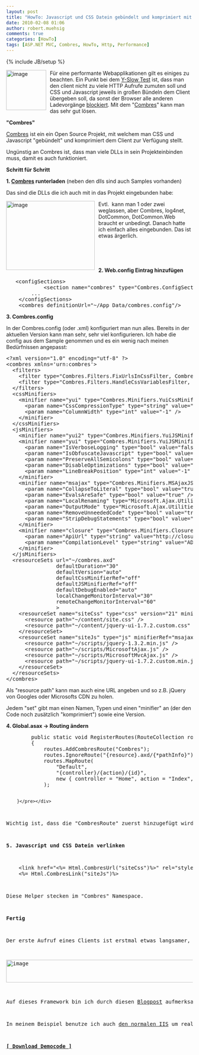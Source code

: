 ```yaml
---
layout: post
title: "HowTo: Javascript und CSS Datein gebündelt und komprimiert mit Combres & ASP.NET MVC ausliefern"
date: 2010-02-08 01:06
author: robert.muehsig
comments: true
categories: [HowTo]
tags: [ASP.NET MVC, Combres, HowTo, Http, Performance]
---
```

{% include JB/setup %}
<p><a href="{{BASE_PATH}}/assets/wp-images/image924.png"><img style="border-right: 0px; border-top: 0px; margin: 0px 10px 0px 0px; border-left: 0px; border-bottom: 0px" height="108" alt="image" src="{{BASE_PATH}}/assets/wp-images/image_thumb109.png" width="108" align="left" border="0"></a> Für eine performante Webapplikationen gilt es einiges zu beachten. Ein Punkt bei dem <a href="http://developer.yahoo.com/performance/rules.html">Y-Slow Test</a> ist, dass man den client nicht zu viele HTTP Aufrufe zumuten soll und CSS und Javascript jeweils in großen Bündeln dem Client übergeben soll, da sonst der Browser alle anderen Ladevorgänge <a href="http://www.stevesouders.com/blog/2010/02/07/browser-script-loading-roundup/">blockiert</a>. Mit dem "<a href="http://combres.codeplex.com/">Combres</a>" kann man das sehr gut lösen.</p><p><strong>"Combres"</strong></p> <p><a href="http://combres.codeplex.com/">Combres</a> ist ein ein Open Source Projekt, mit welchem man CSS und Javascript "gebündelt" und komprimiert dem Client zur Verfügung stellt. </p> <p>Ungünstig an Combres ist, dass man viele DLLs in sein Projekteinbinden muss, damit es auch funktioniert. </p> <p><strong>Schritt für Schritt</strong></p> <p><strong>1. <a href="http://combres.codeplex.com/">Combres</a> runterladen</strong> (neben den dlls sind auch Samples vorhanden)</p> <p>Das sind die DLLs die ich auch mit in das Projekt eingebunden habe:</p> <p><a href="{{BASE_PATH}}/assets/wp-images/image925.png"><img style="border-right: 0px; border-top: 0px; margin: 0px 10px 0px 0px; border-left: 0px; border-bottom: 0px" height="186" alt="image" src="{{BASE_PATH}}/assets/wp-images/image_thumb110.png" width="239" align="left" border="0"></a> Evtl.&nbsp; kann man 1 oder zwei weglassen, aber Combres, log4net, DotCommon, DotCommon.Web braucht er unbedingt. Danach hatte ich einfach alles eingebunden. Das ist etwas ärgerlich.</p> <p>&nbsp;</p> <p>&nbsp;</p> <p><strong>2. Web.config Eintrag hinzufügen</strong></p> <div class="wlWriterSmartContent" id="scid:812469c5-0cb0-4c63-8c15-c81123a09de7:13fcd3c1-a680-4610-acef-42bbf917c8af" style="padding-right: 0px; display: inline; padding-left: 0px; float: none; padding-bottom: 0px; margin: 0px; padding-top: 0px"><pre name="code" class="c#">	&lt;configSections&gt;
    		&lt;section name="combres" type="Combres.ConfigSectionSetting, Combres" /&gt;
		...
	&lt;/configSections&gt;
  	&lt;combres definitionUrl="~/App_Data/combres.config"/&gt;</pre></div>
<p><strong> 3. Combres.config</strong></p>
<p>In der Combres.config (oder .xml) konfiguriert man nun alles. Bereits in der aktuellen Version kann man sehr, sehr viel konfigurieren. Ich habe die config aus dem Sample genommen und es ein wenig nach meinen Bedürfnissen angepasst:</p>
<div class="wlWriterSmartContent" id="scid:812469c5-0cb0-4c63-8c15-c81123a09de7:616574bf-63a2-46c3-8174-ef76b29e2999" style="padding-right: 0px; display: inline; padding-left: 0px; float: none; padding-bottom: 0px; margin: 0px; padding-top: 0px"><pre name="code" class="c#">&lt;?xml version="1.0" encoding="utf-8" ?&gt;
&lt;combres xmlns='urn:combres'&gt;
  &lt;filters&gt;
    &lt;filter type="Combres.Filters.FixUrlsInCssFilter, Combres" acceptedResourceSets="siteCss" /&gt;
    &lt;filter type="Combres.Filters.HandleCssVariablesFilter, Combres" /&gt;
  &lt;/filters&gt;
  &lt;cssMinifiers&gt;
    &lt;minifier name="yui" type="Combres.Minifiers.YuiCssMinifier, Combres"&gt;
      &lt;param name="CssCompressionType" type="string" value="StockYuiCompressor" /&gt;
      &lt;param name="ColumnWidth" type="int" value="-1" /&gt;
    &lt;/minifier&gt;
  &lt;/cssMinifiers&gt;
  &lt;jsMinifiers&gt;
    &lt;minifier name="yui2" type="Combres.Minifiers.YuiJSMinifier, Combres" /&gt;
    &lt;minifier name="yui" type="Combres.Minifiers.YuiJSMinifier, Combres"&gt;
      &lt;param name="IsVerboseLogging" type="bool" value="false" /&gt;
      &lt;param name="IsObfuscateJavascript" type="bool" value="true" /&gt;
      &lt;param name="PreserveAllSemicolons" type="bool" value="false" /&gt;
      &lt;param name="DisableOptimizations" type="bool" value="false" /&gt;
      &lt;param name="LineBreakPosition" type="int" value="-1" /&gt;
    &lt;/minifier&gt;
    &lt;minifier name="msajax" type="Combres.Minifiers.MSAjaxJSMinifier, Combres" binderType="Combres.Binders.SimpleObjectBinder, Combres"&gt;
      &lt;param name="CollapseToLiteral" type="bool" value="true" /&gt;
      &lt;param name="EvalsAreSafe" type="bool" value="true" /&gt;
      &lt;param name="LocalRenaming" type="Microsoft.Ajax.Utilities.LocalRenaming, ajaxmin" value="CrunchAll" /&gt;
      &lt;param name="OutputMode" type="Microsoft.Ajax.Utilities.OutputMode, ajaxmin" value="SingleLine" /&gt;
      &lt;param name="RemoveUnneededCode" type="bool" value="true" /&gt;
      &lt;param name="StripDebugStatements" type="bool" value="true" /&gt;
    &lt;/minifier&gt;
    &lt;minifier name="closure" type="Combres.Minifiers.ClosureJSMinifier, Combres"&gt;
      &lt;param name="ApiUrl" type="string" value="http://closure-compiler.appspot.com/compile" /&gt;
      &lt;param name="CompilationLevel" type="string" value="ADVANCED_OPTIMIZATIONS" /&gt;
    &lt;/minifier&gt;
  &lt;/jsMinifiers&gt;
  &lt;resourceSets url="~/combres.axd"
                defaultDuration="30"
                defaultVersion="auto"
                defaultCssMinifierRef="off"
                defaultJSMinifierRef="off"
                defaultDebugEnabled="auto"
                localChangeMonitorInterval="30"
                remoteChangeMonitorInterval="60"
                &gt;
    &lt;resourceSet name="siteCss" type="css" version="21" minifierRef="yui" debugEnabled="false"&gt;
      &lt;resource path="~/content/site.css" /&gt;
      &lt;resource path="~/content/jquery-ui-1.7.2.custom.css" mode="Dynamic" /&gt;
    &lt;/resourceSet&gt;
    &lt;resourceSet name="siteJs" type="js" minifierRef="msajax" debugEnabled="false"&gt;
      &lt;resource path="~/scripts/jquery-1.3.2.min.js" /&gt;
      &lt;resource path="~/scripts/MicrosoftAjax.js" /&gt;
      &lt;resource path="~/scripts/MicrosoftMvcAjax.js" /&gt;
      &lt;resource path="~/scripts/jquery-ui-1.7.2.custom.min.js" /&gt;
    &lt;/resourceSet&gt;
  &lt;/resourceSets&gt;
&lt;/combres&gt;
</pre></div>
<p>Als "resource path" kann man auch eine URL angeben und so z.B. jQuery von Googles oder Microsofts CDN zu holen. </p>
<p>Jedem "set" gibt man einen Namen, Typen und einen "minifier" an (der den Code noch zusätzlich "komprimiert") sowie eine Version.</p>
<p><strong>4. Global.asax -&gt; Routing ändern</strong></p>
<div class="wlWriterSmartContent" id="scid:812469c5-0cb0-4c63-8c15-c81123a09de7:f19e2233-66c3-4558-9c81-bd8a0526d383" style="padding-right: 0px; display: inline; padding-left: 0px; float: none; padding-bottom: 0px; margin: 0px; padding-top: 0px"><pre name="code" class="c#">        public static void RegisterRoutes(RouteCollection routes)
        {
            routes.AddCombresRoute("Combres");
            routes.IgnoreRoute("{resource}.axd/{*pathInfo}");
            routes.MapRoute(
                "Default",                                              // Route name
                "{controller}/{action}/{id}",                           // URL with parameters
                new { controller = "Home", action = "Index", id = "" }  // Parameter defaults
            );

        }</pre></div>
<p>Wichtig ist, dass die "CombresRoute" zuerst hinzugefügt wird, ansonsten spinnt das Routing und er findet die CSS/JS Datein nicht.</p>
<p><strong>5. Javascript und CSS Datein verlinken</strong></p>
<div class="wlWriterSmartContent" id="scid:812469c5-0cb0-4c63-8c15-c81123a09de7:22bb304e-315c-434d-940d-187403e19fd0" style="padding-right: 0px; display: inline; padding-left: 0px; float: none; padding-bottom: 0px; margin: 0px; padding-top: 0px"><pre name="code" class="c#">    &lt;link href="&lt;%= Html.CombresUrl("siteCss")%&gt;" rel="stylesheet" type="text/css" /&gt;
    &lt;%= Html.CombresLink("siteJs")%&gt;</pre></div>
<p>Diese Helper stecken im "Combres" Namespace.</p>
<p><strong>Fertig</strong></p>
<p>Der erste Aufruf eines Clients ist erstmal etwas langsamer, aber dann legt der Browser das File in den Cache und wahrscheinlich cacht das Framework auch selber (jedenfalls sind dann neue Aufrufe auch schneller). Insgesamt würde ich meinen, dass diese Technik sich erst dann bezahlt macht, wenn man ganz viele jQuery Plugins etc. benutzt. </p>
<p><a href="{{BASE_PATH}}/assets/wp-images/image926.png"><img style="border-right: 0px; border-top: 0px; border-left: 0px; border-bottom: 0px" height="61" alt="image" src="{{BASE_PATH}}/assets/wp-images/image_thumb111.png" width="507" border="0"></a></p>
<p>Auf dieses Framework bin ich durch diesen <a href="http://weblogs.asp.net/gunnarpeipman/archive/2009/07/04/asp-net-mvc-how-to-combine-scripts-and-other-resources.aspx">Blogpost</a> aufmerksam geworden, allerdings hat sich bereits die Konfiguration geändert.</p>
<p>In meinem Beispiel benutze ich auch <a href="{{BASE_PATH}}/2009/03/19/howto-iis7-als-development-server-im-visual-studio-2008-einrichten/">den normalen IIS</a> um realistische Daten zu bekommen. </p>
<p><strong><a href="{{BASE_PATH}}/assets/files/democode/mvccombine/mvccombine.zip">[ Download Democode ]</a></strong></p>
